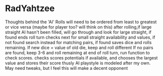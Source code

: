 # RadYahtzee
Thoughts behind the 'AI'
Rolls will need to be ordered from least to greatest or vice versa (maybe for player too? will think on this)
after rolling,if large straight AI hasn't been filled, will go through and look for large straight, if found ends roll turn
checks next for small straight availability and values,
if not found search instead for matching pairs, if found saves dice and rolls remaining. If new dice = value of old die, keep and roll different
If no pairs are found, keep 3-6 and roll remaining
at end of roll turn, run function to check scores. checks scores potentials if available, and chooses the largest value and stores their score thusly
AI playstyle is modeled after my own. May need tweaks, but I feel this will make a decent opponent
